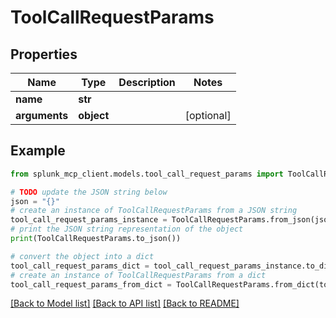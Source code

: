 # ToolCallRequestParams


## Properties

Name | Type | Description | Notes
------------ | ------------- | ------------- | -------------
**name** | **str** |  | 
**arguments** | **object** |  | [optional] 

## Example

```python
from splunk_mcp_client.models.tool_call_request_params import ToolCallRequestParams

# TODO update the JSON string below
json = "{}"
# create an instance of ToolCallRequestParams from a JSON string
tool_call_request_params_instance = ToolCallRequestParams.from_json(json)
# print the JSON string representation of the object
print(ToolCallRequestParams.to_json())

# convert the object into a dict
tool_call_request_params_dict = tool_call_request_params_instance.to_dict()
# create an instance of ToolCallRequestParams from a dict
tool_call_request_params_from_dict = ToolCallRequestParams.from_dict(tool_call_request_params_dict)
```
[[Back to Model list]](../README.md#documentation-for-models) [[Back to API list]](../README.md#documentation-for-api-endpoints) [[Back to README]](../README.md)


